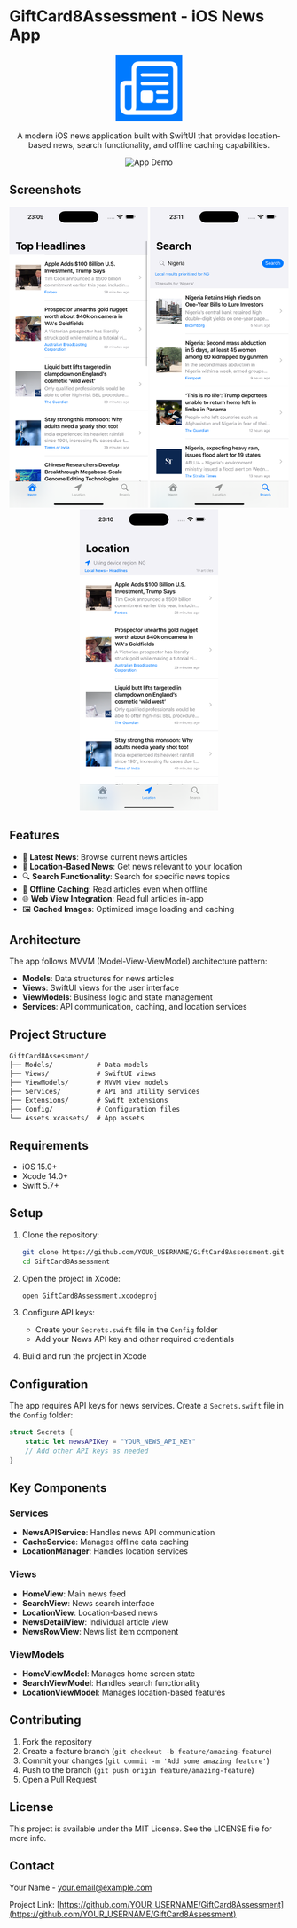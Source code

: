 # GiftCard8Assessment - iOS News App

<div align="center">
  <img src="docs/images/app-icon.png" alt="App Icon" width="120" height="120">
  
  <p>A modern iOS news application built with SwiftUI that provides location-based news, search functionality, and offline caching capabilities.</p>
  
  <img src="docs/gifs/app-demo.gif" alt="App Demo" width="300">
</div>

## Screenshots

<div align="center">
  <img src="docs/screenshots/home-screen.png" alt="Home Screen" width="250">
  <img src="docs/screenshots/search-screen.png" alt="Search Screen" width="250">
  <img src="docs/screenshots/location-screen.png" alt="Location Screen" width="250">
</div>

## Features

- 📰 **Latest News**: Browse current news articles
- 📍 **Location-Based News**: Get news relevant to your location
- 🔍 **Search Functionality**: Search for specific news topics
- 💾 **Offline Caching**: Read articles even when offline
- 🌐 **Web View Integration**: Read full articles in-app
- 🖼️ **Cached Images**: Optimized image loading and caching

## Architecture

The app follows MVVM (Model-View-ViewModel) architecture pattern:

- **Models**: Data structures for news articles
- **Views**: SwiftUI views for the user interface
- **ViewModels**: Business logic and state management
- **Services**: API communication, caching, and location services

## Project Structure

```
GiftCard8Assessment/
├── Models/           # Data models
├── Views/            # SwiftUI views
├── ViewModels/       # MVVM view models
├── Services/         # API and utility services
├── Extensions/       # Swift extensions
├── Config/           # Configuration files
└── Assets.xcassets/  # App assets
```

## Requirements

- iOS 15.0+
- Xcode 14.0+
- Swift 5.7+

## Setup

1. Clone the repository:
   ```bash
   git clone https://github.com/YOUR_USERNAME/GiftCard8Assessment.git
   cd GiftCard8Assessment
   ```

2. Open the project in Xcode:
   ```bash
   open GiftCard8Assessment.xcodeproj
   ```

3. Configure API keys:
   - Create your `Secrets.swift` file in the `Config` folder
   - Add your News API key and other required credentials

4. Build and run the project in Xcode

## Configuration

The app requires API keys for news services. Create a `Secrets.swift` file in the `Config` folder:

```swift
struct Secrets {
    static let newsAPIKey = "YOUR_NEWS_API_KEY"
    // Add other API keys as needed
}
```

## Key Components

### Services
- **NewsAPIService**: Handles news API communication
- **CacheService**: Manages offline data caching
- **LocationManager**: Handles location services

### Views
- **HomeView**: Main news feed
- **SearchView**: News search interface
- **LocationView**: Location-based news
- **NewsDetailView**: Individual article view
- **NewsRowView**: News list item component

### ViewModels
- **HomeViewModel**: Manages home screen state
- **SearchViewModel**: Handles search functionality
- **LocationViewModel**: Manages location-based features

## Contributing

1. Fork the repository
2. Create a feature branch (`git checkout -b feature/amazing-feature`)
3. Commit your changes (`git commit -m 'Add some amazing feature'`)
4. Push to the branch (`git push origin feature/amazing-feature`)
5. Open a Pull Request

## License

This project is available under the MIT License. See the LICENSE file for more info.

## Contact

Your Name - your.email@example.com

Project Link: [https://github.com/YOUR_USERNAME/GiftCard8Assessment](https://github.com/YOUR_USERNAME/GiftCard8Assessment)